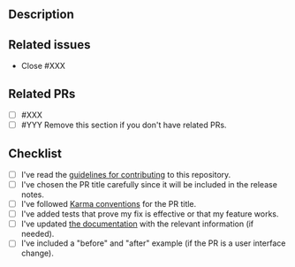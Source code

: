 ## Description
## Related issues
- Close #XXX
## Related PRs
- [ ] #XXX
- [ ] #YYY
Remove this section if you don't have related PRs.
## Checklist
- [ ] I've read the [guidelines for contributing](/path/to/CONTRIBUTING.md) to this repository.
- [ ] I've chosen the PR title carefully since it will be included in the release notes.
- [ ] I've followed [Karma conventions](http://karma-runner.github.io/6.3/dev/git-commit-msg.html) for the PR title.
- [ ] I've added tests that prove my fix is effective or that my feature works.
- [ ] I've updated [the documentation](/path/to/docs) with the relevant information (if needed).
- [ ] I've included a "before" and "after" example (if the PR is a user interface change).
